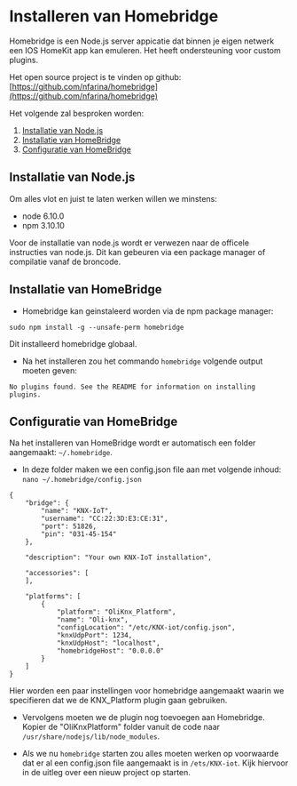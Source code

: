 # Installeren van Homebridge

Homebridge is een Node.js server appicatie dat binnen je eigen netwerk een IOS HomeKit app kan emuleren. Het heeft ondersteuning voor custom plugins.

Het open source project is te vinden op github: [https://github.com/nfarina/homebridge](https://github.com/nfarina/homebridge)

Het volgende zal besproken worden:

1. [Installatie van Node.js](#installatie-van-nodejs)
2. [Installatie van HomeBridge](#installatie-van-homebridge)
3. [Configuratie van HomeBridge](#configuratie-van-homebridge)


## Installatie van Node.js

Om alles vlot en juist te laten werken willen we minstens:

- node 6.10.0
- npm 3.10.10

Voor de installatie van node.js wordt er verwezen naar de officele instructies van node.js. Dit kan gebeuren via een package manager of compilatie vanaf de broncode.


## Installatie van HomeBridge

- Homebridge kan geinstaleerd worden via de npm package manager:

```
sudo npm install -g --unsafe-perm homebridge
```

Dit installeerd homebridge globaal.

- Na het installeren zou het commando `homebridge` volgende output moeten geven:

```
No plugins found. See the README for information on installing plugins.
```


## Configuratie van HomeBridge

Na het installeren van HomeBridge wordt er automatisch een folder aangemaakt: `~/.homebridge`. 
- In deze folder maken we een config.json file aan met volgende inhoud:
`nano ~/.homebridge/config.json`

```
{
    "bridge": {
        "name": "KNX-IoT",
        "username": "CC:22:3D:E3:CE:31",
        "port": 51826,
        "pin": "031-45-154"
    },
    
    "description": "Your own KNX-IoT installation",

    "accessories": [
    ],

    "platforms": [
		{
			"platform": "OliKnx_Platform",
			"name": "Oli-knx",
			"configLocation": "/etc/KNX-iot/config.json",
			"knxUdpPort": 1234,
			"knxUdpHost": "localhost",
			"homebridgeHost": "0.0.0.0"
		}
    ]
}
```

Hier worden een paar instellingen voor homebridge aangemaakt waarin we specifieren dat we de KNX_Platform plugin gaan gebruiken.

- Vervolgens moeten we de plugin nog toevoegen aan Homebridge. Kopier de "OliKnxPlatform" folder vanuit de code naar `/usr/share/nodejs/lib/node_modules`.

- Als we nu `homebridge` starten zou alles moeten werken op voorwaarde dat er al een config.json file aangemaakt is in `/ets/KNX-iot`. Kijk hiervoor in de uitleg over een nieuw project op starten.